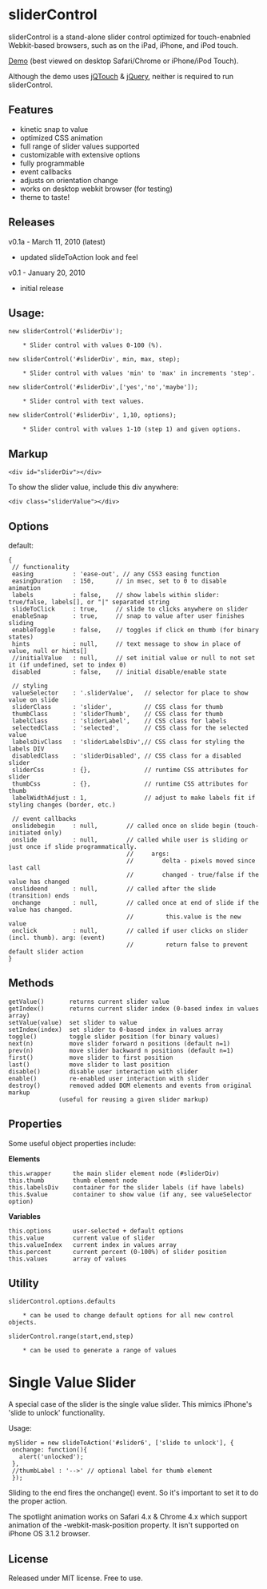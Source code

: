 # sliderControl

sliderControl is a stand-alone slider control optimized for touch-enabnled Webkit-based browsers, such as on the iPad, iPhone, and iPod touch.

[Demo](http://42at.com/lab/sliderControl) (best viewed on desktop Safari/Chrome or iPhone/iPod Touch).

Although the demo uses [jQTouch](http://www.jqtouch.com/) & [jQuery](http://jquery.com/), neither is required to run sliderControl.

## Features

* kinetic snap to value
* optimized CSS animation
* full range of slider values supported
* customizable with extensive options
* fully programmable
* event callbacks
* adjusts on orientation change
* works on desktop webkit browser (for testing)
* theme to taste!

## Releases

v0.1a - March 11, 2010 (latest)
 * updated slideToAction look and feel

v0.1 - January 20, 2010
 * initial release

## Usage:

	new sliderControl('#sliderDiv');

		* Slider control with values 0-100 (%).

	new sliderControl('#sliderDiv', min, max, step);

		* Slider control with values 'min' to 'max' in increments 'step'.

	new sliderControl('#sliderDiv',['yes','no','maybe']);

		* Slider control with text values.

	new sliderControl('#sliderDiv', 1,10, options);

		* Slider control with values 1-10 (step 1) and given options.

## Markup

	<div id="sliderDiv"></div>

To show the slider value, include this div anywhere:

	<div class="sliderValue"></div>

## Options

default:

	{
	 // functionality
	 easing           : 'ease-out', // any CSS3 easing function
	 easingDuration   : 150,      // in msec, set to 0 to disable animation
	 labels           : false,    // show labels within slider: true/false, labels[], or "|" separated string
	 slideToClick     : true,     // slide to clicks anywhere on slider
	 enableSnap       : true,     // snap to value after user finishes sliding
	 enableToggle     : false,    // toggles if click on thumb (for binary states)
	 hints            : null,     // text message to show in place of value, null or hints[]
	 //initialValue   : null,     // set initial value or null to not set it (if undefined, set to index 0)
	 disabled         : false,    // initial disable/enable state

	 // styling
	 valueSelector    : '.sliderValue',   // selector for place to show value on slide
	 sliderClass      : 'slider',         // CSS class for thumb
	 thumbClass       : 'sliderThumb',    // CSS class for thumb
	 labelClass       : 'sliderLabel',    // CSS class for labels
	 selectedClass    : 'selected',       // CSS class for the selected value
	 labelsDivClass   : 'sliderLabelsDiv',// CSS class for styling the labels DIV
	 disabledClass    : 'sliderDisabled', // CSS class for a disabled slider
	 sliderCss        : {},               // runtime CSS attributes for slider
	 thumbCss         : {},               // runtime CSS attributes for thumb
	 labelWidthAdjust : 1,                // adjust to make labels fit if styling changes (border, etc.)

	 // event callbacks
	 onslidebegin     : null,        // called once on slide begin (touch-initiated only)
	 onslide          : null,        // called while user is sliding or just once if slide programmatically.
									 //     args:
									 //        delta - pixels moved since last call
									 //        changed - true/false if the value has changed
	 onslideend       : null,        // called after the slide (transition) ends
	 onchange         : null,        // called once at end of slide if the value has changed.
									 //         this.value is the new value
	 onclick          : null,        // called if user clicks on slider (incl. thumb). arg: (event)
									 //         return false to prevent default slider action
	}

## Methods

	getValue()       returns current slider value
	getIndex()       returns current slider index (0-based index in values array)
	setValue(value)  set slider to value
	setIndex(index)  set slider to 0-based index in values array
	toggle()         toggle slider position (for binary values)
	next(n)          move slider forward n positions (default n=1)
	prev(n)          move slider backward n positions (default n=1)
	first()          move slider to first position
	last()           move slider to last position
	disable()        disable user interaction with slider
	enable()         re-enabled user interaction with slider
	destroy()        removed added DOM elements and events from original markup
				  (useful for reusing a given slider markup)

## Properties

Some useful object properties include:

**Elements**

	this.wrapper      the main slider element node (#sliderDiv)
	this.thumb        thumb element node
	this.labelsDiv    container for the slider labels (if have labels)
	this.$value       container to show value (if any, see valueSelector option)

**Variables**

	this.options      user-selected + default options
	this.value        current value of slider
	this.valueIndex   current index in values array
	this.percent      current percent (0-100%) of slider position
	this.values       array of values

## Utility

	sliderControl.options.defaults

		* can be used to change default options for all new control objects.

	sliderControl.range(start,end,step)

		* can be used to generate a range of values

# Single Value Slider

A special case of the slider is the single value slider. This mimics iPhone's 'slide to unlock' functionality.

Usage:

	mySlider = new slideToAction('#slider6', ['slide to unlock'], {
	 onchange: function(){
	   alert('unlocked');
	 },
	 //thumbLabel : '-->' // optional label for thumb element
	 });

Sliding to the end fires the onchange() event.  So it's important to set it to do the proper action.

The spotlight animation works on Safari 4.x & Chrome 4.x which support animation of the -webkit-mask-position property.  It isn't supported on iPhone OS 3.1.2 browser.

## License

Released under MIT license.  Free to use.
